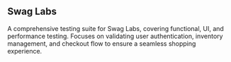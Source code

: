 ## Swag Labs 
A comprehensive testing suite for Swag Labs, covering functional, UI, and performance testing. Focuses on validating user authentication, inventory management, and checkout flow to ensure a seamless shopping experience.

